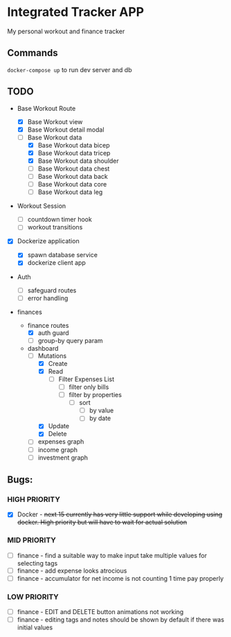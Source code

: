 # Integrated Tracker APP

My personal workout and finance tracker

## Commands
`docker-compose up` to run dev server and db

## TODO

-   Base Workout Route
    -   [x] Base Workout view
    -   [x] Base Workout detail modal
    -   [ ] Base Workout data
        -   [x] Base Workout data bicep
        -   [x] Base Workout data tricep
        -   [x] Base Workout data shoulder
        -   [ ] Base Workout data chest
        -   [ ] Base Workout data back
        -   [ ] Base Workout data core
        -   [ ] Base Workout data leg
-   Workout Session

    -   [ ] countdown timer hook
    -   [ ] workout transitions

-   [x] Dockerize application

    -   [x] spawn database service
    -   [x] dockerize client app

-   Auth

    -   [ ] safeguard routes
    -   [ ] error handling

-   finances
    -   finance routes
        -   [x] auth guard
        -   [ ] group-by query param
    -   dashboard
        -   [ ] Mutations
            -   [x] Create
            -   [x] Read
                -   [ ] Filter Expenses List
                    -   [ ] filter only bills
                    -   [ ] filter by properties
                        -   [ ] sort
                            -   [ ] by value
                            -   [ ] by date
            -   [x] Update
            -   [x] Delete
        -   [ ] expenses graph
        -   [ ] income graph
        -   [ ] investment graph

## Bugs:

### HIGH PRIORITY

-   [x] Docker - ~~next 15 currently has very little support while developing using docker. High priority but will have to wait for actual solution~~

### MID PRIORITY

-   [ ] finance - find a suitable way to make input take multiple values for selecting tags
-   [ ] finance - add expense looks atrocious
-   [ ] finance - accumulator for net income is not counting 1 time pay properly

### LOW PRIORITY

-   [ ] finance - EDIT and DELETE button animations not working
-   [ ] finance - editing tags and notes should be shown by default if there was initial values

